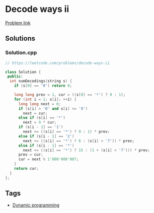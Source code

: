 # Decode ways ii

[Problem link](https://leetcode.com/problems/decode-ways-ii)

## Solutions


### Solution.cpp
```cpp
// https://leetcode.com/problems/decode-ways-ii

class Solution {
 public:
  int numDecodings(string s) {
    if (s[0] == '0') return 0;

    long long prev = 1, cur = ((s[0] == '*') ? 9 : 1);
    for (int i = 1; s[i]; ++i) {
      long long next = 0;
      if (s[i] > '0' and s[i] <= '9')
        next = cur;
      else if (s[i] == '*')
        next = 9 * cur;
      if (s[i - 1] == '1')
        next += ((s[i] == '*') ? 9 : 1) * prev;
      else if (s[i - 1] == '2')
        next += ((s[i] == '*') ? 6 : (s[i] < '7')) * prev;
      else if (s[i - 1] == '*')
        next += ((s[i] == '*') ? 15 : (1 + (s[i] < '7'))) * prev;
      prev = cur;
      cur = next % 1'000'000'007;
    }
    return cur;
  }
};
```
## Tags

* [Dynamic programming](/README.md#Dynamic_programming)
